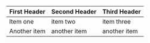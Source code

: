 First Header | Second Header | Third Header
------------ |  ------------- |  -------------
Item one | item two | item three
Another item | another item | another item